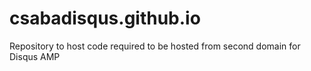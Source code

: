 # csabadisqus.github.io
Repository to host code required to be hosted from second domain for Disqus AMP
